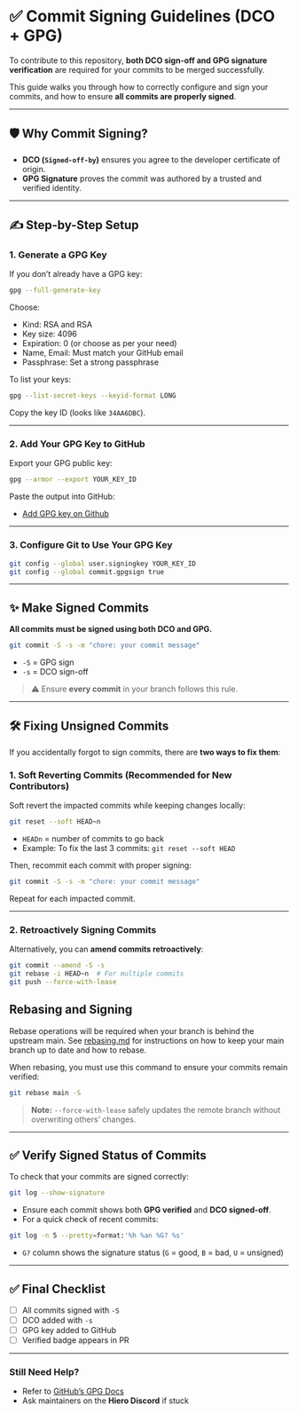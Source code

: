 # ✅ Commit Signing Guidelines (DCO + GPG)

To contribute to this repository, **both DCO sign-off and GPG signature verification** are required for your commits to be merged successfully.

This guide walks you through how to correctly configure and sign your commits, and how to ensure **all commits are properly signed**.

---

## 🛡️ Why Commit Signing?

* **DCO (`Signed-off-by`)** ensures you agree to the developer certificate of origin.
* **GPG Signature** proves the commit was authored by a trusted and verified identity.

---

## ✍️ Step-by-Step Setup

### 1. Generate a GPG Key

If you don’t already have a GPG key:

```bash
gpg --full-generate-key
```

Choose:

* Kind: RSA and RSA
* Key size: 4096
* Expiration: 0 (or choose as per your need)
* Name, Email: Must match your GitHub email
* Passphrase: Set a strong passphrase

To list your keys:

```bash
gpg --list-secret-keys --keyid-format LONG
```

Copy the key ID (looks like `34AA6DBC`).

---

### 2. Add Your GPG Key to GitHub

Export your GPG public key:

```bash
gpg --armor --export YOUR_KEY_ID
```

Paste the output into GitHub:

* [Add GPG key on Github](https://github.com/settings/gpg/new)

---

### 3. Configure Git to Use Your GPG Key

```bash
git config --global user.signingkey YOUR_KEY_ID
git config --global commit.gpgsign true
```

---

## ✨ Make Signed Commits

**All commits must be signed using both DCO and GPG.**

```bash
git commit -S -s -m "chore: your commit message"
```

* `-S` = GPG sign
* `-s` = DCO sign-off

> ⚠️ Ensure **every commit** in your branch follows this rule.

---

## 🛠️ Fixing Unsigned Commits

If you accidentally forgot to sign commits, there are **two ways to fix them**:

### 1. Soft Reverting Commits (Recommended for New Contributors)

Soft revert the impacted commits while keeping changes locally:

```bash
git reset --soft HEAD~n
```

* `HEADn` = number of commits to go back
* Example: To fix the last 3 commits: `git reset --soft HEAD`

Then, recommit each commit with proper signing:

```bash
git commit -S -s -m "chore: your commit message"
```

Repeat for each impacted commit.

---

### 2. Retroactively Signing Commits

Alternatively, you can **amend commits retroactively**:

```bash
git commit --amend -S -s
git rebase -i HEAD~n  # For multiple commits
git push --force-with-lease
```
## Rebasing and Signing

Rebase operations will be required when your branch is behind the upstream main. See [rebasing.md](./rebasing.md) for instructions on how to keep your main branch up to date and how to rebase.


When rebasing, you must use this command to ensure your commits remain verified:

```bash
git rebase main -S
```

> **Note:** `--force-with-lease` safely updates the remote branch without overwriting others’ changes.

---

## ✅ Verify Signed Status of Commits

To check that your commits are signed correctly:

```bash
git log --show-signature
```

* Ensure each commit shows both **GPG verified** and **DCO signed-off**.
* For a quick check of recent commits:

```bash
git log -n 5 --pretty=format:'%h %an %G? %s'
```

* `G?` column shows the signature status (`G` = good, `B` = bad, `U` = unsigned)

---

## ✅ Final Checklist

* [ ] All commits signed with `-S`
* [ ] DCO added with `-s`
* [ ] GPG key added to GitHub
* [ ] Verified badge appears in PR

---

### Still Need Help?

* Refer to [GitHub’s GPG Docs](https://docs.github.com/en/authentication/managing-commit-signature-verification)
* Ask maintainers on the **Hiero Discord** if stuck
